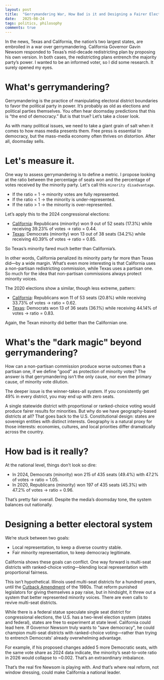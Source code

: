 ```yaml
---
layout: post
title:  "Gerrymandering War, How Bad is it and Designing a Fairer Electoral System"
date:   2025-08-24
tags: politics, philosophy
comments: true
---
```


In the news, Texas and California, the nation’s two largest states, are embroiled in a war over gerrymandering. California Governor Gavin Newsom responded to Texas’s mid-decade redistricting plan by proposing his own version. In both cases, the redistricting plans entrench the majority party’s power. I wanted to be an informed voter, so I did some research. It surely opened my eyes.

# What's gerrymandering?

Gerrymandering is the practice of manipulating electoral district boundaries to favor the political party in power. It’s probably as old as elections and political parties themselves. You often hear doomsday predictions that this is “the end of democracy.” But is that true? Let’s take a closer look.

As with many political issues, we need to take a giant grain of salt when it comes to how mass media presents them. Free press is essential to democracy, but the mass-media economy often thrives on distortion. After all, doomsday sells. 

# Let's measure it.

One way to assess gerrymandering is to define a metric. I propose looking at the ratio between the percentage of seats won and the percentage of votes received by the minority party. Let's call this `minority disadvantage`.

* If the ratio = 1 → minority votes are fully represented.
* If the ratio < 1 → the minority is under-represented.
* If the ratio > 1 → the minority is over-represented.

Let’s apply this to the 2024 congressional elections:

* [California](https://en.wikipedia.org/wiki/2024_United_States_House_of_Representatives_elections_in_California): Republicans (minority) won 9 out of 52 seats (17.3%) while receiving 39.23% of votes → ratio = 0.44.
* [Texas](https://en.wikipedia.org/wiki/2024_United_States_House_of_Representatives_elections_in_Texas): Democrats (minority) won 13 out of 38 seats (34.2%) while receiving 40.39% of votes → ratio = 0.85.

So Texas’s minority fared much better than California’s.

In other words, California penalized its minority party far more than Texas did—by a wide margin. What’s even more interesting is that California uses a non-partisan redistricting commission, while Texas uses a partisan one. So much for the idea that non-partisan commissions always protect minority voices.

The 2020 elections show a similar, though less extreme, pattern:
* [California](https://en.wikipedia.org/wiki/2020_United_States_House_of_Representatives_elections_in_California): Republicans won 11 of 53 seats (20.8%) while receiving 33.73% of votes → ratio = 0.62.
* [Texas](https://en.wikipedia.org/wiki/2020_United_States_House_of_Representatives_elections_in_Texas): Democrats won 13 of 36 seats (36.1%) while receiving 44.14% of votes → ratio = 0.83.

Again, the Texan minority did better than the Californian one.

# What's the "dark magic" beyond gerrymandering?

How can a non-partisan commission produce worse outcomes than a partisan one, if we define "good" as protection of minority votes? The answer is that gerrymandering isn’t the only cause, nor even the primary cause, of minority vote dilution.

The deeper issue is the winner-takes-all system. If you consistently get 49% in every district, you may end up with zero seats.

A single statewide district with proportional or ranked-choice voting would produce fairer results for minorities. But why do we have geography-based districts at all? That goes back to the U.S. Constitutional design: states are sovereign entities with distinct interests. Geography is a natural proxy for those interests: economies, cultures, and local priorities differ dramatically across the country.

# How bad is it really?

At the national level, things don’t look so dire:
* In 2024, Democrats (minority) won 215 of 435 seats (49.4%) with 47.2% of votes → ratio = 1.05.
* In 2020, Republicans (minority) won 197 of 435 seats (45.3%) with 47.2% of votes → ratio = 0.96.

That’s pretty fair overall. Despite the media’s doomsday tone, the system balances out nationally.

# Designing a better electoral system

We’re stuck between two goals:
* Local representation, to keep a diverse country stable.
* Fair minority representation, to keep democracy legitimate.

California shows these goals can conflict. One way forward is multi-seat districts with ranked-choice voting—blending local representation with proportional fairness.

This isn’t hypothetical. Illinois used multi-seat districts for a hundred years, until the [Cutback Amendment](https://en.wikipedia.org/wiki/Cutback_Amendment) of the 1980s. That reform punished legislators for giving themselves a pay raise, but in hindsight, it threw out a system that better represented minority voices. There are even calls to revive multi-seat districts.

While there is a federal statue speculate single seat district for congressional elections, the U.S. has a two-level election system (states and federal), states are free to experiment at state level. California could lead here. If Governor Newsom truly wants to "save democracy", he could champion multi-seat districts with ranked-choice voting—rather than trying to entrench Democrats’ already overwhelming advantage.

For example, if his proposed changes added 5 more Democratic seats, with the same vote share as 2024 data indicate, the minority’s seat-to-vote ratio in 2026 would collapse to ~0.002. That’s an extraordinary imbalance.

That’s the real fire Newsom is playing with. And that’s where real reform, not window dressing, could make California a national leader.

